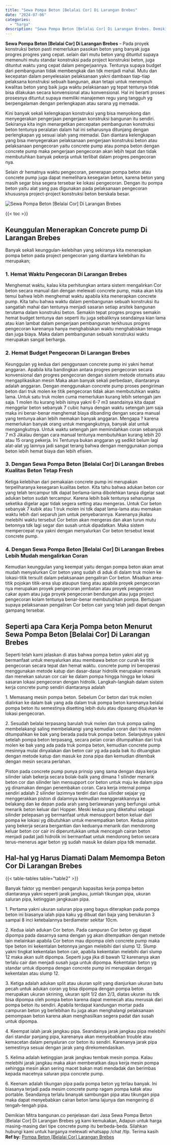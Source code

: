 ```yaml
---
title: "Sewa Pompa Beton [Belalai Cor] Di Larangan Brebes"
date: "2024-07-06"
categories: 
  - "harga"
description: "Sewa Pompa Beton [Belalai Cor] Di Larangan Brebes. Demikian Mitra bangunan.co penjelasan dari Jasa Sewa Pompa Beton [Belalai Cor] Di Larangan Brebes yg kam..."
---
```


**Sewa Pompa Beton \[Belalai Cor\] Di Larangan Brebes** – Pada proyek konstruksi beton pasti memerlukan pasokan beton yang banyak juga progres progres yang cepat. selain dari mutu beton yang dituntut supaya memenuhi mutu standar konstruksi pada project konstruksi beton, juga dituntut waktu yang cepat dalam pengerjaannya. Tentunya supaya budget dari pembangunan tidak membengkak dan tdk menjadi mahal. Mutu dan kecepatan dalam penyelesaian pelaksanaan yakni dambaan tiap-tiap pelaksana konstruksi sebuah bangunan, akan tetapi untuk menempuh kwalitas beton yang baik juga waktu pelaksanaan yg tepat tentunya tidak bisa dilakukan secara konvensional atau konvensional. Hal ini berarti proses prosesnya dituntut supaya memiliki manajemen regu yang tangguh yg berpengalaman dengan perlengkapan atau sarana yg memadai.

Kini banyak sekali kelengkapan konstruksi yang bisa menyokong dan menyegerakan pengerjaan pengerjaan konstruksi bangunan itu sendiri. Sekiranya kita ingin menargetkan percepatan pembangunan konstruksi beton tentunya peralatan dalam hal ini seharusnya ditunjang dengan perlengkapan yg sesuai ialah yang memadai. Dan diantara kelengkapan yang bisa menyegerakan pelaksanaan pengerjaan konstruksi beton atau pelaksanaan pengecoran yaitu concrete pump atau pompa beton dengan concrete pump maka pengerjaan pengecoran akan lebih tepat dan tidak membutuhkan banyak pekerja untuk terlibat dalam progres pengecoran nya.

Selain dr hematnya waktu pengecoran, penerapan pompa beton atau concrete pump juga dapat memelihara kesegaran beton, karena beton yang masih segar bisa segera tersebar ke lokasi pengecoran. Dengan itu pompa beton yaitu alat yang pas digunakan pada pelaksanaan pengecoran khususnya project-project konstruksi beton berskala besar.

![Sewa Pompa Beton [Belalai Cor] Di Larangan Brebes](/images/sewa-concrete-pump-04.png)

{{< toc >}}

## Keunggulan Menerapkan Concrete pump Di Larangan Brebes

Banyak sekali keunggulan-kelebihan yang sekiranya kita menerapkan pompa beton pada project pengecoran yang diantara kelebihan itu merupakan;

### 1\. Hemat Waktu Pengecoran Di Larangan Brebes

Menghemat waktu, kalau kita perhitungkan antara sistem mengalirkan Cor beton secara manual dan dengan melewati concrete pump, maka akan kita temui bahwa lebih menghemat waktu apabila kita menerapkan concrete pump. Kita tahu bahwa waktu dalam pembangunan sebuah konstruksi itu sangatlah mahal dan tentunya menjadi sasaran setiap arsitek bangunan terutama dalam konstruksi beton. Semakin tepat progres progres semakin hemat budget tentunya dan seperti itu juga sebaliknya seandainya kian lama atau kian lambat dalam pengerjaan pembangunan terkhusus progres pengecoran karenanya hanya menghabiskan waktu menghabiskan tenaga dan juga biaya. Maka dalam pembangunan sebuah konstruksi waktu merupakan sangat berharga.

### 2\. Hemat Budget Pengecoran Di Larangan Brebes

Keunggulan yg kedua dari penggunaan concrete pump ini yakni hemat anggaran. Apabila kita bandingkan antara progres pengecoran secara konvensional dan progres pengecoran dengan sistem metode otomatis atau mengaplikasikan mesin Maka akan banyak sekali perbedaan, diantaranya adalah anggaran. Dengan menggunakan concrete pump proses pengiriman beton dari truk molen ke titik pengecoran tidak akan membutuhkan waktu lama. Untuk satu truk molen cuma memerlukan kurang lebih setengah jam saja. 1 molen itu kurang lebih isinya yakni 6-7 m3 seandainya kita dapat menggelar beton sebanyak 7 cubic hanya dengan waktu setengah jam saja maka ini benar-benar menghemat biaya dibanding dengan secara manual yang tentunya akan lebih memakan banyak anggaran. Mengapa ? karena memerlukan banyak orang untuk mengangkutnya, banyak alat untuk mengangkutnya. Untuk waktu setengah jam memindahkan coran sebanyak 7 m3 Jikalau dengan cara manual tentunya membutuhkan kurang lebih 20 atau 15 orang pekerja. Ini Tentunya bukan anggaran yg sedikit belum lagi alat-alat yg lainnya jadi sangat terang bahwa dengan menggunakan pompa beton lebih hemat biaya dan lebih efisien.

### 3\. Dengan Sewa Pompa Beton \[Belalai Cor\] Di Larangan Brebes Kualitas Beton Tetap Fresh

Ketiga kelebihan dari pemakaian concrete pump ini merupakan terpeliharanya kesegaran kualitas beton. Kita tahu bahwa adukan beton cor yang telah tercampur tdk dapat berlama-lama dibolehkan tanpa digelar saat adukan beton sudah tercampur. Karena lebih baik tentunya seharusnya seketika digelar agar tidak segera setting atau mengeras. Untuk Cor beton sebanyak 7 kubik atau 1 truk molen ini tdk dapat lama-lama atau memakan waktu lebih dari separuh jam untuk penyebarannya. Karenanya jikalau melebihi waktu tersebut Cor beton akan mengeras dan akan turun mutu betonnya tdk lagi segar dan susah untuk dipadatkan. Maka sistem mempercepat nya yakni dengan menyalurkan Cor beton tersebut lewat concrete pump.

### 4\. Dengan Sewa Pompa Beton \[Belalai Cor\] Di Larangan Brebes Lebih Mudah mengalirkan Coran

Kemudian keunggulan yang keempat yaitu dengan pompa beton akan amat mudah menyalurkan Cor beton yang sudah di aduk di dalam truk molen ke lokasi-titik tersulit dalam pelaksanaan pengaliran Cor beton. Misalkan area-titik pojokan titik-area slup ataupun tiang atau apabila proyek pengecoran nya merupakan proyek pengecoran jembatan atau proyek pengecoran cakar ayam atau juga proyek pengecoran bendungan atau juga project pengecoran kolam tentunya benar-benar membutuhkan pompa. Bertujuan supaya pelaksanaan pengaliran Cor beton cair yang telah jadi dapat dengan gampang tersebar.

## Seperti apa Cara Kerja Pompa beton Menurut Sewa Pompa Beton \[Belalai Cor\] Di Larangan Brebes

Seperti telah kami jelaskan di atas bahwa pompa beton yakni alat yg bermanfaat untuk menyalurkan atau membawa beton cor curah ke titik pengecoran secara tepat dan hemat waktu. concrete pump ini beroperasi menggunakan metode katup dan dasar-dasar hidrolik merupakan menarik dan menekan saluran cor cair ke dalam pompa hingga hingga ke lokasi sasaran lokasi pengecoran dengan hidrolik. Langkah-langkah dalam sistem kerja concrete pump sendiri diantaranya adalah

1\. Memasang mesin pompa beton. Sebelum Cor beton dari truk molen dialirkan ke dalam bak yang ada dalam truk pompa beton karenanya belalai pompa beton itu semestinya disetting lebih dulu atau dipasang ditujukan ke lokasi pengecoran.

2\. Sesudah belalai terpasang barulah truk molen dan truk pompa saling membelakangi saling membelakangi yang kemudian coran dari truk molen ditumpahkan ke bak yang berada pada truk pompa beton. Selanjutnya yakni setelah pompa beton terpasang, secara pelan coran ditumpahkan dari truk molen ke bak yang ada pada truk pompa beton, kemudian concrete pump mesinnya mulai dinyalakan dan beton cair yg ada pada bak itu dituangkan dengan metode katup dan masuk ke zona pipa dan kemudian ditembak dengan mesin secara perlahan.

Piston pada concrete pump punya prinsip yang sama dengan daya kerja silinder ialah bekerja secara bolak-balik yang dimana 1 silinder menarik beton cor dan silinder lain mensupport cor beton untuk maju ke dalam pipa yg dinamakan dengan penembakan coran. Cara kerja internal pompa sendiri adalah 2 silinder lazimnya terdiri dari dua silinder sejajar yg menggerakkan piston di dalamnya kemudian menggerakkannya ke belakang dan ke depan pada arah yang berlawanan yang berfungsi untuk menarik beton keluar dari Hopper. Meski kedua yang diketahui sebagai silinder pelepasan yg bermanfaat untuk mensupport beton keluar dari pompa ke lokasi yg dibutuhkan untuk menempatkan beton. Kedua piston yang bekerja secara bergantian dan keduanya menarik dan mendorong keluar beton cor cair ini diperuntukkan untuk mencegah cairan beton menjadi padat jadi hidrolik ini bermanfaat untuk mendorong beton secara terus-menerus agar beton yg sudah masuk ke dalam pipa tdk memadat.

## Hal-hal yg Harus Diamati Dalam Memompa Beton Cor Di Larangan Brebes

{{< table-tables table="table2" >}}

Banyak faktor yg memberi pengaruh kapasitas kerja pompa beton diantaranya yakni seperti jarak jangkau, jumlah tikungan pipa, ukuran saluran pipa, ketinggian jangkauan pipa.

1\. Pertama yakni ukuran saluran pipa yang bagus diterapkan pada pompa beton ini biasanya ialah pipa kaku yg dibuat dari baja yang berukuran 3 sampai 8 inci ketebalannya berdiameter sekitar 10cm.

2\. Kedua ialah adukan Cor beton. Pada campuran Cor beton yg dapat dipompa pada dasarnya sama dengan yg akan ditempatkan dengan metode lain melainkan apabila Cor beton mau dipompa oleh concrete pump maka tipe beton ini kekentalan betonnya jangan melebihi dari slump 12. Slump yakni tingkat kekentalan beton cair, apabila kekentalan melebihi dari slump 12 maka akan sulit dipompa. Seperti juga jika di bawah 12 karenanya akan terlalu cair dan menjadi susah juga untuk dipompa. Kekentalan beton yg standar untuk dipompa dengan concrete pump ini merupakan dengan kekentalan atau slump 12.

3\. Ketiga adalah adukan split atau ukuran split yang dianjurkan ukuran batu pecah untuk adukan coran yg bisa dipompa dengan pompa beton merupakan ukuran skrining, ukuran split 1/2 dan 2/3, diatas ukuran itu tdk bisa dipompa oleh pompa beton karena dapat memecah atau merusak dari pompa beton itu sendiri. Apabila terdapat kandungan mortar pada campuran beton yg berlebihan itu juga akan menghalangi pelaksanaan pemompaan beton karena akan menghasilkan segera padat dan susah untuk dipompa.

4\. Keempat ialah jarak jangkau pipa. Seandainya jarak jangkau pipa melebihi dari standar panjang pipa, karenanya akan menyebabkan trouble atau kemacetan dalam penyaluran cor beton itu sendiri. Karenanya jarak pipa semestinya sesuai dengan jarak yang direkomendasikan.

5\. Kelima adalah ketinggian jarak jangkau tembak mesin pompa. Kalau melebihi jarak jangkau maka akan memberatkan daya kerja mesin pompa sehingga mesin akan sering macet bakan mati mendadak dan berimbas kepada macetnya saluran pipa concrete pump.

6\. Keenam adalah tikungan pipa pada pompa beton yg terlau banyak. Ini biasanya terjadi pada mesim concrete pump ragam pompa katak atau portable. Seandainya terlalu bnanyak sambungan pipa atau tikungan pipa maka dapat menyebabkan cairan beton lama lajunya dan mengering di tengah-tengah pipa.

Demikian Mitra bangunan.co penjelasan dari Jasa Sewa Pompa Beton \[Belalai Cor\] Di Larangan Brebes yg kami kemukakan, Adapun untuk harga masing-masing dari tipe concrete pump itu berbeda-beda. Silahkan hubungi kami untuk harganya melewati whatsapp /chat /tlp. Terima kasih
**Ref by:** [Pompa Beton [Belalai Cor] Larangan Brebes](https://id.wikipedia.org/wiki/Pompa)
